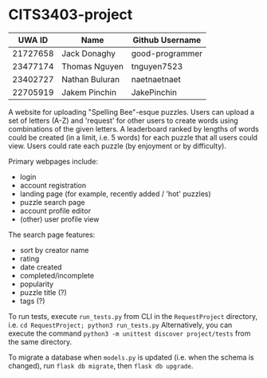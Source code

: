 # CITS3403-project

|UWA ID  |Name          |Github Username|
|--------|--------------|---------------|
|21727658|Jack Donaghy  |good-programmer|
|23477174|Thomas Nguyen |tnguyen7523    |
|23402727|Nathan Buluran|naetnaetnaet   |
|22705919|Jakem Pinchin |JakePinchin    |

A website for uploading "Spelling Bee"-esque puzzles. Users can upload a set of letters (A-Z) and 'request' for other users to create words using combinations of the given letters. A leaderboard ranked by lengths of words could be created (in a limit, i.e. 5 words) for each puzzle that all users could view.
Users could rate each puzzle (by enjoyment or by difficulty).

Primary webpages include:
- login
- account registration
- landing page (for example, recently added / 'hot' puzzles)
- puzzle search page
- account profile editor
- (other) user profile view

The search page features:
- sort by creator name
- rating
- date created
- completed/incomplete
- popularity
- puzzle title (?)
- tags (?)


To run tests, execute `run_tests.py` from CLI in the `RequestProject` directory, i.e. `cd RequestProject; python3 run_tests.py`
Alternatively, you can execute the command `python3 -m unittest discover project/tests` from the same directory.

To migrate a database when `models.py` is updated (i.e. when the schema is changed), run `flask db migrate`, then `flask db upgrade`.